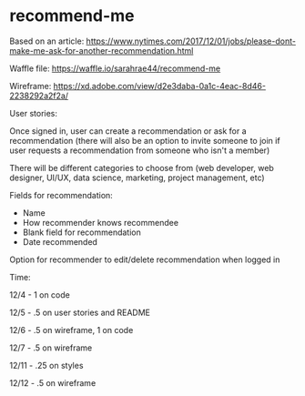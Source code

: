 # recommend-me

Based on an article: https://www.nytimes.com/2017/12/01/jobs/please-dont-make-me-ask-for-another-recommendation.html

Waffle file: https://waffle.io/sarahrae44/recommend-me

Wireframe: https://xd.adobe.com/view/d2e3daba-0a1c-4eac-8d46-2238292a2f2a/

User stories:

Once signed in, user can create a recommendation or ask for a recommendation (there will also be an option to invite someone to join if user requests a recommendation from someone who isn't a member)

There will be different categories to choose from (web developer, web designer, UI/UX, data science, marketing, project management, etc)

Fields for recommendation:
- Name
- How recommender knows recommendee
- Blank field for recommendation
- Date recommended

Option for recommender to edit/delete recommendation when logged in

Time:

12/4 - 1 on code

12/5 - .5 on user stories and README

12/6 - .5 on wireframe, 1 on code

12/7 - .5 on wireframe

12/11 - .25 on styles

12/12 - .5 on wireframe


